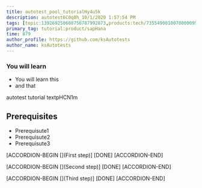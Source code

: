 ```yaml
---
title: autotest_pool_tutorialHy4u5k
description: autotest6C0q8h_10/1/2020 1:57:54 PM
tags: [topic:139269250608756787992873,products:tech/73554900100700000996,tutorial:experience/advanced]
primary_tag: tutorial:product/sapHana
time: 879
author_profile: https://github.com/ksAutotests
author_name: ksAutotests
---
```

### You will learn
- You will learn this
- and that

autotest tutorial textpHCN1m

## Prerequisites
- Prerequisute1
- Prerequisute2
- Prerequisute3

[ACCORDION-BEGIN [](First step)]
[DONE]
[ACCORDION-END]

[ACCORDION-BEGIN [](Second step)]
[DONE]
[ACCORDION-END]

[ACCORDION-BEGIN [](Third step)]
[DONE]
[ACCORDION-END]

